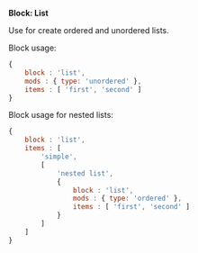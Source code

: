 __Block: List__

Use for create ordered and unordered lists.

Block usage:

``` js
{
    block : 'list',
    mods : { type: 'unordered' },
    items : [ 'first', 'second' ]
}
```

Block usage for nested lists:

``` js
{
    block : 'list',
    items : [
        'simple',
        [
            'nested list',
            {
                block : 'list',
                mods : { type: 'ordered' },
                items : [ 'first', 'second' ]
            }
        ]
    ]
}
```

